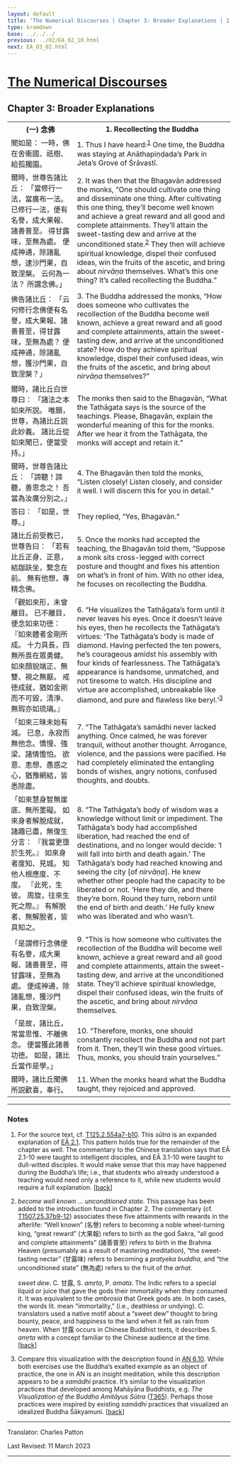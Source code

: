 ```yaml
---
layout: default
title: 'The Numerical Discourses | Chapter 3: Broader Explanations | 1. Recollecting the Buddha'
type: kramdown
base: ../../../
previous: ../02/EA_02_10.html
next: EA_03_02.html
---
```


<h1><a href='../index.html'>The Numerical Discourses</a></h1>
<h2>Chapter 3: Broader Explanations</h2>

<table class="trans">
  <th class='ch'>(一) 念佛</th>
  <th class='en'>1. Recollecting the Buddha</th>
  <tr>
    <td class='ch' title='T125.2.554a7'>聞如是： 一時，佛在舍衞國、祇樹、給孤獨園。</td>
    <td id='p1'>1. Thus I have heard:<sup id="ref1"><a href="#n1">1</a></sup> One time, the Buddha was staying at Anāthapiṇḍada’s Park in Jeta’s Grove of Śrāvastī.</td>
  </tr>
  <tr>
    <td class='ch' title='T125.2.554a8'>爾時，世尊告諸比丘： 「當修行一法，當廣布一法。 已修行一法，便有名譽，成大果報、諸善普至。 得甘露味，至無為處。 便成神通，除諸亂想，逮沙門果，自致涅槃。 云何為一法？ 所謂念佛。」</td>
    <td id='p2'>2. It was then that the Bhagavān addressed the monks, “One should cultivate one thing and disseminate one thing. After cultivating this one thing, they’ll become well known and achieve a great reward and all good and complete attainments. They’ll attain the sweet-tasting dew and arrive at the unconditioned state.<sup id="ref2"><a href="#n2">2</a></sup> They then will achieve spiritual knowledge, dispel their confused ideas, win the fruits of the ascetic, and bring about <em>nirvāṇa</em> themselves. What’s this one thing? It’s called recollecting the Buddha.”</td>
  </tr>
  <tr>
    <td class='ch' title='T125.2.554a12'>佛告諸比丘： 「云何修行念佛便有名譽，成大果報、諸善普至，得甘露味，至無為處？ 便成神通，除諸亂想，獲沙門果，自致涅槃？」</td>
    <td id='p3'>3. The Buddha addressed the monks, “How does someone who cultivates the recollection of the Buddha become well known, achieve a great reward and all good and complete attainments, attain the sweet-tasting dew, and arrive at the unconditioned state? How do they achieve spiritual knowledge, dispel their confused ideas, win the fruits of the ascetic, and bring about <em>nirvāṇa</em> themselves?”</td>
  </tr>
  <tr>
    <td class='ch' title='T125.2.554a15'>爾時，諸比丘白世尊曰： 「諸法之本如來所説。 唯願，世尊，為諸比丘説此妙義。 諸比丘從如來聞已，便當受持。」</td>
    <td>The monks then said to the Bhagavān, “What the Tathāgata says is the source of the teachings. Please, Bhagavān, explain the wonderful meaning of this for the monks. After we hear it from the Tathāgata, the monks will accept and retain it.”</td>
  </tr>
  <tr>
    <td class='ch' title='T125.2.554a18'>爾時，世尊告諸比丘： 「諦聽！諦聽，善思念之！ 吾當為汝廣分別之。」</td>
    <td id='p4'>4. The Bhagavān then told the monks, “Listen closely! Listen closely, and consider it well. I will discern this for you in detail.”</td>
  </tr>
  <tr>
    <td class='ch' title='T125.2.554a19'>答曰： 「如是，世尊。」</td>
    <td>They replied, “Yes, Bhagavān.”</td>
  </tr>
  <tr>
    <td class='ch' title='T125.2.554a19'>諸比丘前受教已，世尊告曰： 「若有比丘正身、正意，結跏趺坐，繋念在前。 無有他想，專精念佛。</td>
    <td id='p5'>5. Once the monks had accepted the teaching, the Bhagavān told them, “Suppose a monk sits cross-legged with correct posture and thought and fixes his attention on what’s in front of him. With no other idea, he focuses on recollecting the Buddha.</td>
  </tr>
  <tr>
    <td class='ch' title='T125.2.554a22'>「觀如來形，未曾離目。 已不離目，便念如來功徳： 『如來體者金剛所成。 十力具長，四無所畏在眾勇健。 如來顏貎端正、無雙、視之無厭。 戒徳成就，猶如金剛而不可毀，清淨、無瑕亦如琉璃。』</td>
    <td id='p6'>6. “He visualizes the Tathāgata’s form until it never leaves his eyes. Once it doesn’t leave his eyes, then he recollects the Tathāgata’s virtues: ‘The Tathāgata’s body is made of diamond. Having perfected the ten powers, he’s courageous amidst his assembly with four kinds of fearlessness. The Tathāgata’s appearance is handsome, unmatched, and not tiresome to watch. His discipline and virtue are accomplished, unbreakable like diamond, and pure and flawless like beryl.’<sup id="ref3"><a href="#n3">3</a></sup></td>
  </tr>
  <tr>
    <td class='ch' title='T125.2.554a26'>「如來三昧未始有減。 已息，永寂而無他念。憍慢、強梁、諸情憺怕。 欲意、恚想、愚惑之心，猶豫網結，皆悉除盡。</td>
    <td id='p7'>7. “The Tathāgata’s samādhi never lacked anything. Once calmed, he was forever tranquil, without another thought. Arrogance, violence, and the passions were pacified. He had completely eliminated the entangling bonds of wishes, angry notions, confused thoughts, and doubts.</td>
  </tr>
  <tr>
    <td class='ch' title='T125.2.554a29'>「如來慧身智無崖底、無所罣礙。 如來身者解脫成就，諸趣已盡，無復生分言： 『我當更墮於生死。』 如來身者度知、見城。 知他人根應度、不度。 『此死，生彼。 周旋，往來生死之際。』 有解脫者、無解脫者，皆具知之。</td>
    <td id='p8'>8. “The Tathāgata’s body of wisdom was a knowledge without limit or impediment. The Tathāgata’s body had accomplished liberation, had reached the end of destinations, and no longer would decide: ‘I will fall into birth and death again.’ The Tathāgata’s body had reached knowing and seeing the city [of <em>nirvāṇa</em>]. He knew whether other people had the capacity to be liberated or not. ‘Here they die, and there they’re born. Round they turn, reborn until the end of birth and death.’ He fully knew who was liberated and who wasn’t.</td>
  </tr>
  <tr>
    <td class='ch' title='T125.2.554b4'>「是謂修行念佛便有名譽，成大果報、諸善普至，得甘露味，至無為處。 便成神通，除諸亂想，獲沙門果，自致涅槃。</td>
    <td id='p9'>9. “This is how someone who cultivates the recollection of the Buddha will become well known, achieve a great reward and all good and complete attainments, attain the sweet-tasting dew, and arrive at the unconditioned state. They’ll achieve spiritual knowledge, dispel their confused ideas, win the fruits of the ascetic, and bring about <em>nirvāṇa</em> themselves.</td>
  </tr>
  <tr>
    <td class='ch' title='T125.2.554b7'>「是故，諸比丘，常當思惟、不離佛念。 便當獲此諸善功徳。 如是，諸比丘當作是學。」</td>
    <td id='p10'>10. “Therefore, monks, one should constantly recollect the Buddha and not part from it. Then, they’ll win these good virtues. Thus, monks, you should train yourselves.”</td>
  </tr>
  <tr>
    <td class='ch' title='T125.2.554b9'>爾時，諸比丘聞佛所説歡喜，奉行。</td>
    <td id='p11'>11. When the monks heard what the Buddha taught, they rejoiced and approved.</td>
  </tr>
</table>

<hr/>

<h3 id="notes">Notes</h3>

<ol class="notes-list">
<li id="n1"><p>For the source text, cf. <a href="https://cbetaonline.dila.edu.tw/zh/T02n0125_p0554a07" target="_blank">T125.2.554a7-b10</a>. This <em>sūtra</em> is an expanded explanation of <a href="../02/EA_02_01.html" target="_blank">EĀ 2.1</a>. This pattern holds true for the remainder of the chapter as well. The commentary to the Chinese translation says that EĀ 2.1-10 were taught to intelligent disciples, and EĀ 3.1-10 were taught to dull-witted disciples. It would make sense that this may have happened during the Buddha’s life; i.e., that students who already understood a teaching would need only a reference to it, while new students would require a full explanation. [<a href="#ref1">back</a>]</p></li>
<li id="n2"><p><em>become well known … unconditioned state.</em> This passage has been added to the introduction found in Chapter 2. The commentary (cf. <a href="https://cbetaonline.dila.edu.tw/zh/T25n1507_p0037b09" target="_blank">T1507.25.37b9-12</a>) associates these five attainments with rewards in the afterlife: “Well known” (名譽) refers to becoming a noble wheel-turning king, “great reward” (大果報) refers to birth as the god Śakra, “all good and complete attainments” (諸善普至) refers to birth in the Brahma Heaven (presumably as a result of mastering meditation), “the sweet-tasting nectar” (甘露味) refers to becoming a <em>pratyeka buddha</em>, and “the unconditioned state” (無為處) refers to the fruit of the <em>arhat</em>.</p>
<p><em>sweet dew</em>. C. 甘露, S. <em>amṛta</em>, P. <em>amata</em>. The Indic refers to a special liquid or juice that gave the gods their immortality when they consumed it. It was equivalent to the <em>ambrosia</em> that Greek gods ate. In both cases, the words lit. mean “immortality,” (i.e., deathless or undying). C. translators used a native motif about a “sweet dew” thought to bring bounty, peace, and happiness to the land when it fell as rain from heaven. When 甘露 occurs in Chinese Buddhist texts, it describes S. <em>amṛta</em> with a concept familiar to the Chinese audience at the time. [<a href="#ref2">back</a>]</p></li>
<li id="n3"><p>Compare this visualization with the description found in <a href="suttacentral.net/an6.10" target="_blank">AN 6.10</a>. While both exercises use the Buddha’s exalted example as an object of practice, the one in AN is an insight meditation, while this description appears to be a <em>samādhi</em> practice. It’s similar to the visualization practices that developed among Mahāyāna Buddhists, e.g. <cite>The Visualization of the Buddha Amitāyus Sūtra</cite> (<a href="https://cbetaonline.dila.edu.tw/zh/T12n0365_f001" target="_blank">T365</a>). Perhaps those practices were inspired by existing <em>samādhi</em> practices that visualized an idealized Buddha Śākyamuni. [<a href="#ref3">back</a>]</p></li>
</ol>
<hr/>

<p class="translator">Translator: Charles Patton</p>
<p class='revised'>Last Revised: 11 March 2023</p>

<hr/>